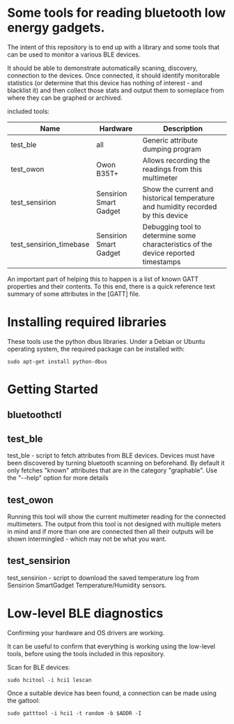 # Some tools for reading bluetooth low energy gadgets.

The intent of this repository is to end up with a library and some tools
that can be used to monitor a various BLE devices.

It should be able to demonstrate automatically scaning, discovery, connection
to the devices.  Once connected, it should identify monitorable statistics
(or determine that this device has nothing of interest - and blacklist it)
and then collect those stats and output them to someplace from where they
can be graphed or archived.

included tools:

| Name | Hardware | Description |
| ---- | -------- | ----------- |
| test_ble | all | Generic attribute dumping program |
| test_owon | Owon B35T+ | Allows recording the readings from this multimeter |
| test_sensirion | Sensirion Smart Gadget | Show the current and historical temperature and humidity recorded by this device |
| test_sensirion_timebase | Sensirion Smart Gadget | Debugging tool to determine some characteristics of the device reported timestamps |

An important part of helping this to happen is a list of known GATT
properties and their contents.  To this end, there is a quick reference
text summary of some attributes in the [GATT] file.

# Installing required libraries

These tools use the python dbus libraries.  Under a Debian or Ubuntu operating
system, the required package can be installed with:

    sudo apt-get install python-dbus

# Getting Started

## bluetoothctl

## test_ble

test_ble        - script to fetch attributes from BLE devices.
    Devices must have been discovered by turning bluetooth scanning on
    beforehand.  By default it only fetches "known" attributes that are
    in the category "graphable".  Use the "--help" option for more details

## test_owon

Running this tool will show the current multimeter reading for the connected
multimeters.  The output from this tool is not designed with multiple meters
in mind and if more than one are connected then all their outputs will be
shown intermingled - which may not be what you want.

## test_sensirion

test_sensirion  - script to download the saved temperature log from Sensirion
    SmartGadget Temperature/Humidity sensors.

# Low-level BLE diagnostics

Confirming your hardware and OS drivers are working.

It can be useful to confirm that everything is working using the low-level
tools, before using the tools included in this repository.

Scan for BLE devices:

    sudo hcitool -i hci1 lescan

Once a suitable device has been found, a connection can be made using the
gattool:

    sudo gatttool -i hci1 -t random -b $ADDR -I

